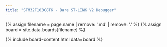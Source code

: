 ```yaml
---
title: "STM32F103C8T6 - Bare ST-LINK V2 Debugger"
---
```


{% assign filename = page.name | remove: '.md' | remove: '.' %}
{% assign board = site.data.boards[filename] %}

{% include board-content.html data=board %}
